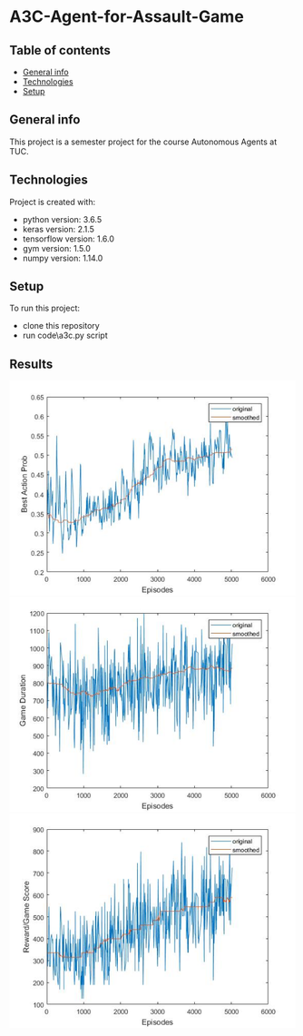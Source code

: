 # A3C-Agent-for-Assault-Game
## Table of contents
* [General info](#general-info)
* [Technologies](#technologies)
* [Setup](#setup)

## General info
This project is a semester project for the course Autonomous Agents at TUC.
	
## Technologies
Project is created with:
* python version: 3.6.5
* keras version:  2.1.5
* tensorflow version: 1.6.0
* gym version: 1.5.0
* numpy version: 1.14.0


	
## Setup
To run this project:
* clone this repository
* run code\a3c.py script

## Results
![Results](./images/mp.jpg?raw=true "Results")
![Results](./images/de.jpg?raw=true "Results")
![Results](./images/mr.jpg?raw=true "Results")
